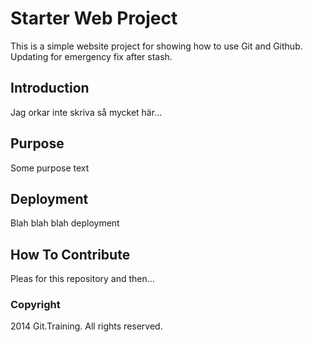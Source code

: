 # Starter Web Project

This is a simple website project for showing how to use Git and Github. Updating for emergency fix after stash.

## Introduction

Jag orkar inte skriva så mycket här...

## Purpose

Some purpose text

## Deployment

Blah blah blah deployment

## How To Contribute

Pleas for this repository and then...

### Copyright

2014 Git.Training. All rights reserved.
